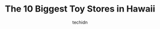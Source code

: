 ---
layout: ampstory
image: https://i0.wp.com/paketmu.com/wp-content/uploads/2023/06/squishable-ala-moana-0-in-hawaii-1686371518.jpeg?resize=640,853
author: techidn
featured: false
description: Explore the diverse Toy Store scene in Hawaii, home to an incredible selection of 10 establishments catering to every taste. Whether youre in search of iconic favorites or undiscovered trea
title: The 10 Biggest Toy Stores in Hawaii
cover:
   title: The 10 Biggest Toy Stores in Hawaii
   subtitle: RICKPATE
   background: https://paketmu.com/wp-content/uploads/2023/06/squishable-ala-moana-0-in-hawaii-1686371518.jpeg

pages: 
 - layout: thirds
   top: <h1>#1 Target</h1>
   bottom: "<p>Solid Target store. They just completed construction on the front end so its a bit more modern. There is about an equal amount of employee check out stations and self </p>"
   background: https://paketmu.com/wp-content/uploads/2023/06/squishable-ala-moana-1-in-hawaii-1686371519.jpeg
   backgroundblur: true
 - layout: thirds
   top: <h1>#2 The LEGO® Store Ala Moana Center</h1>
   bottom: "<p>Very cool Lego store in Ala Moana mall. Despite being a smaller store, they have a great selection of regular and seasonal items. Customer service is spot on as well. Gre</p>"
   background: https://paketmu.com/wp-content/uploads/2023/06/squishable-ala-moana-2-in-hawaii-1686371520.jpeg
   cta:
      link: https://paketmu.com/the-10-biggest-toy-stores-in-hawaii/
      text: The 10 Biggest Toy Stores in Hawaii
 - layout: thirds
   top: <h1>#3 MiniQ Anime Shop</h1>
   bottom: "<p>This place is TOO CUTE! They have everything... we picked up an A 10 A Thunderbolt II replica to put together with the war paints and some brushes, brush cleaner, etc... </p>"
   background: https://paketmu.com/wp-content/uploads/2023/06/squishable-ala-moana-3-in-hawaii-1686371521.jpeg
   cta:
      link: https://paketmu.com/the-10-biggest-toy-stores-in-hawaii/
      text: The 10 Biggest Toy Stores in Hawaii
 - layout: thirds
   top: <h1>#4 From The Heart</h1>
   bottom: "<p>1199 Dillingham Blvd., Ste C103A, Honolulu, HI 96817, United States</p>"
   background: https://images.unsplash.com/photo-1522441815192-d9f04eb0615c?ixlib=rb-4.0.3&ixid=MnwxMjA3fDB8MHxwaG90by1wYWdlfHx8fGVufDB8fHx8&auto=format&fit=crop&w=640&h=853&q=80
   cta:
      link: https://paketmu.com/the-10-biggest-toy-stores-in-hawaii/
      text: The 10 Biggest Toy Stores in Hawaii
 - layout: thirds
   top: <h1>#5 ToyLynx</h1>
   bottom: "<p>650 Iwilei Rd #120, Honolulu, HI 96817, United States</p>"
   background: https://images.unsplash.com/photo-1614648718611-0635f29016cb?ixlib=rb-4.0.3&ixid=MnwxMjA3fDB8MHxwaG90by1wYWdlfHx8fGVufDB8fHx8&auto=format&fit=crop&w=640&h=853&q=80
   cta:
      link: https://paketmu.com/the-10-biggest-toy-stores-in-hawaii/
      text: The 10 Biggest Toy Stores in Hawaii
 - layout: thirds
   top: <h1>#6 Sensually Yours Inc</h1>
   bottom: "<p>1130 N Nimitz Hwy # A112, Honolulu, HI 96817, United States</p>"
   background: https://images.unsplash.com/photo-1608411404720-c8f0417bcdba?ixlib=rb-4.0.3&ixid=MnwxMjA3fDB8MHxwaG90by1wYWdlfHx8fGVufDB8fHx8&auto=format&fit=crop&w=640&h=853&q=80
   cta:
      link: https://paketmu.com/the-10-biggest-toy-stores-in-hawaii/
      text: The 10 Biggest Toy Stores in Hawaii
 - layout: thirds
   top: <h1>#7 Akihabara Tokyo Store</h1>
   bottom: "<p>1960 Kapiolani Blvd STE 213, Honolulu, HI 96826, United States</p>"
   background: https://images.unsplash.com/photo-1533998839656-76f5e4b2bccb?ixlib=rb-4.0.3&ixid=MnwxMjA3fDB8MHxwaG90by1wYWdlfHx8fGVufDB8fHx8&auto=format&fit=crop&w=640&h=853&q=80
   cta:
      link: https://paketmu.com/the-10-biggest-toy-stores-in-hawaii/
      text: The 10 Biggest Toy Stores in Hawaii
 - layout: thirds
   middle: Continue reading...
   background: https://images.unsplash.com/photo-1599422314077-f4dfdaa4cd09?ixlib=rb-4.0.3&ixid=MnwxMjA3fDB8MHxwaG90by1wYWdlfHx8fGVufDB8fHx8&auto=format&fit=crop&w=640&h=853&q=80
   cta:
      link: https://paketmu.com/the-10-biggest-toy-stores-in-hawaii/
      text: The 10 Biggest Toy Stores in Hawaii
      
---
